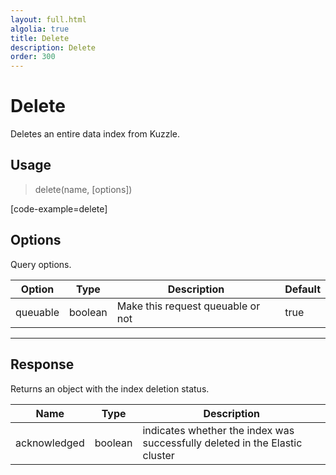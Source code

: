 ```yaml
---
layout: full.html
algolia: true
title: Delete
description: Delete
order: 300
---
```


# Delete

Deletes an entire data index from Kuzzle.

## Usage

> delete(name, [options])

[code-example=delete]

## Options

Query options.

| Option | Type | Description | Default
|--------|------|-------------|---------
| queuable | boolean | Make this request queuable or not  | true

---

## Response

Returns an object with the index deletion status.

| Name | Type | Description
|------|------|-------------
| acknowledged | boolean | indicates whether the index was successfully deleted in the Elastic cluster
